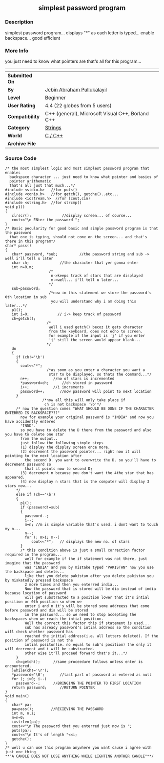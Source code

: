﻿<div align="center">

## simplest password program


</div>

### Description

simplest password program... displays "*" as each letter is typed... enable backspace... good efficient
 
### More Info
 
you just need to know what pointers are that's all for this program...


<span>             |<span>
---                |---
**Submitted On**   |
**By**             |[Jebin Abraham Pullukalayil](https://github.com/Planet-Source-Code/PSCIndex/blob/master/ByAuthor/jebin-abraham-pullukalayil.md)
**Level**          |Beginner
**User Rating**    |4.4 (22 globes from 5 users)
**Compatibility**  |C\+\+ \(general\), Microsoft Visual C\+\+, Borland C\+\+
**Category**       |[Strings](https://github.com/Planet-Source-Code/PSCIndex/blob/master/ByCategory/strings__3-26.md)
**World**          |[C / C\+\+](https://github.com/Planet-Source-Code/PSCIndex/blob/master/ByWorld/c-c.md)
**Archive File**   |[](https://github.com/Planet-Source-Code/jebin-abraham-pullukalayil-simplest-password-program__3-8637/archive/master.zip)





### Source Code

```
/* the most simplest logic and most simplest password program that enables
  backspace character ... just need to know what pointer and basics of
  pointer arithematic
  that's all just that much...*/
#include <stdio.h>   //for puts()
#include <conio.h>   //for getch(), getche()..etc...
#include <iostream.h>  //for (cout,cin)
#include <string.h>  //for strcmp()
void p1()
{
   clrscr();              //display screen... of course...
   cout<<"\n ENter the password ";
}
/* Basic pecularity for good basic and simple password program is that the password
  that one is typing, should not come on the screen... and that's there in this program*/
char* pass()
{
   char* password, *sub;          //the password string and sub -> well i'll tell u later
   char ch;              //the character that yer gonna enter
   int n=0,m;
                    /*
                     n->keeps track of stars that are displayed
                     m->well... i'll tell u later...
                    */
   sub=password;
                    /*now in this statement we store the password's 0th location in sub
                     you will understand why i am doing this later...*/
   p1();
   int i=0;             // i-> keep track of password
   ch=getch();
                   /*
                    well i used getch() becoz it gets character
                    from the keyboard, does not echo to screen.
                    for example if the input is 'j' if you enter
                    'j' still the screen would appear blank...
                   */
   do
   {
     if (ch!='\b')
     {
       cout<<"*";
                   /*as soon as you enter a character you want a
                    star to be displayed. so thats the command...*/
       n++;           //no of stars is incremented
       *password=ch;      //ch stored in password
       i++;           //i increments
       password++;       //now password will point to next location
     }
                 /*now all this will only take place if
                  ch is not backspace '\b'*/
     /* now the question comes "WHAT SHOULD BE DONE IF THE CHARACTER ENTERRED IS BACKSPACE???"
       now for example your original password is "INDIA" and now you have accidently entered
       "INDD".
       so you have to delete the D there from the password and also you have to delete one star
       from the output..
       just follow the following simple steps
       (1) display the display screen once more.
       (2) decrement the password pointer... right now it will pointing to the next location after
         the second D. you want to overwrite the D. so you'll have to decrement password so
         that it points now to second D;
       (3) decrement n because you don't want the 4the star that has appeared.
       (4) now display n stars that is the computer will display 3 stars now...
     */
     else if (ch=='\b')
     {
       p1();
       if (password!=sub)
       {
         password--;
         i--;
         m=n; //m is simple variable that's used. i dont want to touch my n...
         n--;
         for (; m>1; m--)
            cout<<"*";   // displays the new no. of stars
       }
       /* this condition above is just a small correction factor required in the program...
         well for example if the if statement was not there, just imagine that the password
         was "INDIA" and you by mistake typed "PAKISTAN" now you use the backspace and delete...
         like that you delete pakistan after you delete pakistan you by miskatedly pressed backspace
         2 more times and then you enterred india...
         Now the password that is stored will be dia instead of india because location of password
         will get substracted to a position lower that it's intial position or 0th position so when we
         enter i and n it's will be stored some addreess that come before password and dia will be stored
         in the password... so we need to stop accepting the backspaces when we reach the intial position.
         Well the correct this factor this if statement is used...
         sub has already password's intial address so the condition will check whether password has
         reached the initial address(i.e. all letters deleted). If the position of password is not the
         intial positon(ie. no equal to sub's position) the only it will decrement and i will be substracted.
         other wise it'll proceed forward that's it...*/
     }
     ch=getch();      //same proceedure follows unless enter is encountered.
   }while(ch!='\r');
   *password='\0';       //last part of password is entered as null
   for (; i>0; i--)
     password--;      //BRINGING THE POINTER TO FIRST LOCATION
   return password;      //RETURN POINTER
}
void main()
{
   char* pa;
   pa=pass();        //RECIEVING THE PASSWORD
   int m, n,i;
   m=n=0;
   i=strlen(pa);
   cout<<"\n The password that you enterred just now is ";
   puts(pa);
   cout<<"\n It's of length "<<i;
   getche();
}
/* well u can use this program anywhere you want cause i agree with just one thing
**"A CANDLE DOES NOT LOSE ANYTHING WHILE LIGHTING ANOTHER CANDLE"**/
```

